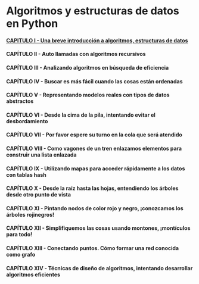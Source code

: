 # Algoritmos y estructuras de datos en Python

#### [CAPITULO I - Una breve introducción a algoritmos, estructuras de datos](./Caps/Capitulo01.md)

#### CAPÍTULO II - Auto llamadas con algoritmos recursivos

#### CAPÍTULO III - Analizando algoritmos en búsqueda de eficiencia

#### CAPÍTULO IV - Buscar es más fácil cuando las cosas están ordenadas

#### CAPÍTULO V - Representando modelos reales con tipos de datos abstractos

#### CAPÍTULO VI - Desde la cima de la pila, intentando evitar el desbordamiento

#### CAPÍTULO VII - Por favor espere su turno en la cola que será atendido

#### CAPÍTULO VIII - Como vagones de un tren enlazamos elementos para construir una lista enlazada

#### CAPÍTULO IX - Utilizando mapas para acceder rápidamente a los datos con tablas hash

#### CAPÍTULO X - Desde la raíz hasta las hojas, entendiendo los árboles desde otro punto de vista

#### CAPÍTULO XI - Pintando nodos de color rojo y negro, ¡conozcamos los árboles rojinegros!

#### CAPÍTULO XII - Simplifiquemos las cosas usando montones, ¡montículos para todo!

#### CAPÍTULO XIII - Conectando puntos. Cómo formar una red conocida como grafo

#### CAPÍTULO XIV - Técnicas de diseño de algoritmos, intentando desarrollar algoritmos eficientes
